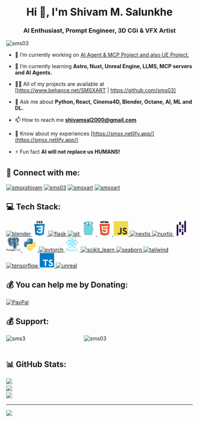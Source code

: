 <h1 align="center">Hi 👋, I'm Shivam M. Salunkhe</h1>
<h3 align="center">AI Enthusiast, Prompt Engineer, 3D CGi & VFX Artist</h3>

<p align="left"> <img src="https://komarev.com/ghpvc/?username=sms03&label=Profile%20views&color=ff0a47&style=flat" alt="sms03" /> </p>

- 🔭 I’m currently working on [AI Agent & MCP Project and also UE Project.](https://github.com/sms03/Agent2Agent)

- 🌱 I’m currently learning **Astro, Nuxt, Unreal Engine, LLMS, MCP servers and AI Agents.**

- 👨‍💻 All of my projects are available at [https://www.behance.net/SMSXART | https://github.com/sms03]

- 💬 Ask me about **Python, React, Cinema4D, Blender, Octane, AI, ML and DL.**

- 📫 How to reach me **shivamsal2000@gmail.com**

- 📄 Know about my experiences [https://smsx.netlify.app/](https://smsx.netlify.app/)

- ⚡ Fun fact **AI will not replace us HUMANS!**



## 📲 Connect with me:
<p align="left">
<a href="https://twitter.com/smsxshivam" target="blank"><img align="center" src="https://raw.githubusercontent.com/rahuldkjain/github-profile-readme-generator/master/src/images/icons/Social/twitter.svg" alt="smsxshivam" height="30" width="40" /></a>
<a href="https://linkedin.com/in/sms03" target="blank"><img align="center" src="https://raw.githubusercontent.com/rahuldkjain/github-profile-readme-generator/master/src/images/icons/Social/linked-in-alt.svg" alt="sms03" height="30" width="40" /></a>
<a href="https://instagram.com/smsxart" target="blank"><img align="center" src="https://raw.githubusercontent.com/rahuldkjain/github-profile-readme-generator/master/src/images/icons/Social/instagram.svg" alt="smsxart" height="30" width="40" /></a>
<a href="https://www.behance.net/smsxart" target="blank"><img align="center" src="https://raw.githubusercontent.com/rahuldkjain/github-profile-readme-generator/master/src/images/icons/Social/behance.svg" alt="smsxart" height="30" width="40" /></a>
</p>



## 💻 Tech Stack:
<p align="left"> <a href="https://www.blender.org/" target="_blank" rel="noreferrer"> <img src="https://download.blender.org/branding/community/blender_community_badge_white.svg" alt="blender" width="40" height="40"/> </a> <a href="https://www.w3schools.com/css/" target="_blank" rel="noreferrer"> <img src="https://raw.githubusercontent.com/devicons/devicon/master/icons/css3/css3-original-wordmark.svg" alt="css3" width="40" height="40"/> </a> <a href="https://flask.palletsprojects.com/" target="_blank" rel="noreferrer"> <img src="https://www.vectorlogo.zone/logos/pocoo_flask/pocoo_flask-icon.svg" alt="flask" width="40" height="40"/> </a> <a href="https://git-scm.com/" target="_blank" rel="noreferrer"> <img src="https://www.vectorlogo.zone/logos/git-scm/git-scm-icon.svg" alt="git" width="40" height="40"/> </a> <a href="https://golang.org" target="_blank" rel="noreferrer"> <img src="https://raw.githubusercontent.com/devicons/devicon/master/icons/go/go-original.svg" alt="go" width="40" height="40"/> </a> <a href="https://www.w3.org/html/" target="_blank" rel="noreferrer"> <img src="https://raw.githubusercontent.com/devicons/devicon/master/icons/html5/html5-original-wordmark.svg" alt="html5" width="40" height="40"/> </a> <a href="https://developer.mozilla.org/en-US/docs/Web/JavaScript" target="_blank" rel="noreferrer"> <img src="https://raw.githubusercontent.com/devicons/devicon/master/icons/javascript/javascript-original.svg" alt="javascript" width="40" height="40"/> </a> <a href="https://nextjs.org/" target="_blank" rel="noreferrer"> <img src="https://cdn.worldvectorlogo.com/logos/nextjs-2.svg" alt="nextjs" width="40" height="40"/> </a> <a href="https://nuxtjs.org/" target="_blank" rel="noreferrer"> <img src="https://www.vectorlogo.zone/logos/nuxtjs/nuxtjs-icon.svg" alt="nuxtjs" width="40" height="40"/> </a> <a href="https://pandas.pydata.org/" target="_blank" rel="noreferrer"> <img src="https://raw.githubusercontent.com/devicons/devicon/2ae2a900d2f041da66e950e4d48052658d850630/icons/pandas/pandas-original.svg" alt="pandas" width="40" height="40"/> </a> <a href="https://www.postgresql.org" target="_blank" rel="noreferrer"> <img src="https://raw.githubusercontent.com/devicons/devicon/master/icons/postgresql/postgresql-original-wordmark.svg" alt="postgresql" width="40" height="40"/> </a> <a href="https://www.python.org" target="_blank" rel="noreferrer"> <img src="https://raw.githubusercontent.com/devicons/devicon/master/icons/python/python-original.svg" alt="python" width="40" height="40"/> </a> <a href="https://pytorch.org/" target="_blank" rel="noreferrer"> <img src="https://www.vectorlogo.zone/logos/pytorch/pytorch-icon.svg" alt="pytorch" width="40" height="40"/> </a> <a href="https://reactjs.org/" target="_blank" rel="noreferrer"> <img src="https://raw.githubusercontent.com/devicons/devicon/master/icons/react/react-original-wordmark.svg" alt="react" width="40" height="40"/> </a> <a href="https://scikit-learn.org/" target="_blank" rel="noreferrer"> <img src="https://upload.wikimedia.org/wikipedia/commons/0/05/Scikit_learn_logo_small.svg" alt="scikit_learn" width="40" height="40"/> </a> <a href="https://seaborn.pydata.org/" target="_blank" rel="noreferrer"> <img src="https://seaborn.pydata.org/_images/logo-mark-lightbg.svg" alt="seaborn" width="40" height="40"/> </a> <a href="https://tailwindcss.com/" target="_blank" rel="noreferrer"> <img src="https://www.vectorlogo.zone/logos/tailwindcss/tailwindcss-icon.svg" alt="tailwind" width="40" height="40"/> </a> <a href="https://www.tensorflow.org" target="_blank" rel="noreferrer"> <img src="https://www.vectorlogo.zone/logos/tensorflow/tensorflow-icon.svg" alt="tensorflow" width="40" height="40"/> </a> <a href="https://www.typescriptlang.org/" target="_blank" rel="noreferrer"> <img src="https://raw.githubusercontent.com/devicons/devicon/master/icons/typescript/typescript-original.svg" alt="typescript" width="40" height="40"/> </a> <a href="https://unrealengine.com/" target="_blank" rel="noreferrer"> <img src="https://raw.githubusercontent.com/kenangundogan/fontisto/036b7eca71aab1bef8e6a0518f7329f13ed62f6b/icons/svg/brand/unreal-engine.svg" alt="unreal" width="40" height="40"/> </a> </p>



## 💰 You can help me by Donating:
[![PayPal](https://img.shields.io/badge/PayPal-00457C?style=for-the-badge&logo=paypal&logoColor=white)](https://paypal.me/ShivamSalunkhe)



## 💰 Support:
<p><a href="https://www.buymeacoffee.com/sms3"> <img align="left" src="https://cdn.buymeacoffee.com/buttons/v2/default-yellow.png" height="50" width="210" alt="sms3" /></a><a href="https://ko-fi.com/sms03"> <img align="left" src="https://cdn.ko-fi.com/cdn/kofi3.png?v=3" height="50" width="210" alt="sms03" /></a></p><br><br>



## 📊 GitHub Stats:
![](https://github-readme-stats.vercel.app/api?username=sms03&theme=moltack&hide_border=false&include_all_commits=true&count_private=false)<br/>
![](https://nirzak-streak-stats.vercel.app/?user=sms03&theme=moltack&hide_border=false)<br/>
![](https://github-readme-stats.vercel.app/api/top-langs/?username=sms03&theme=moltack&hide_border=false&include_all_commits=true&count_private=false&layout=compact)

---
[![](https://visitcount.itsvg.in/api?id=sms03&icon=0&color=0)](https://visitcount.itsvg.in)
